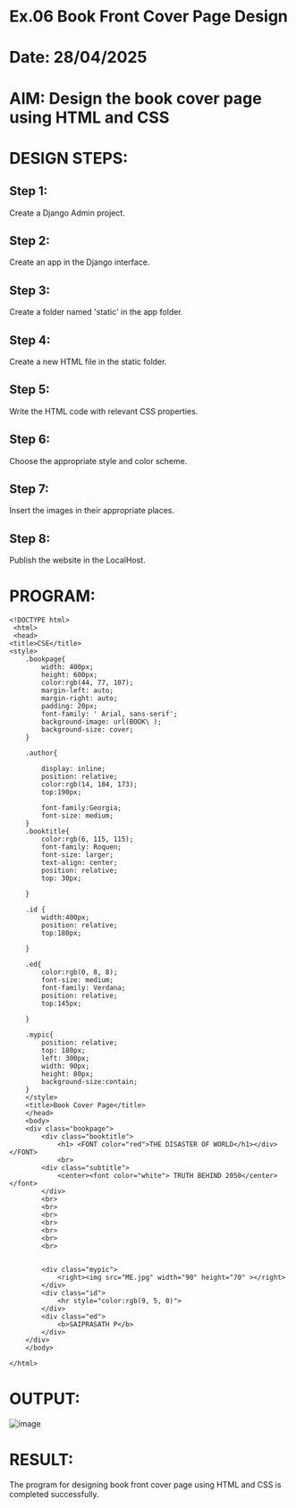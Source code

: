 # Ex.06 Book Front Cover Page Design
# Date: 28/04/2025
# AIM: Design the  book cover page using HTML and CSS

# DESIGN STEPS:
## Step 1:
Create a Django Admin project.

## Step 2:
Create an app in the Django interface.

## Step 3:
Create a folder named 'static' in the app folder.

## Step 4:
Create a new HTML file in the static folder.

## Step 5:
Write the HTML code with relevant CSS properties.

## Step 6:
Choose the appropriate style and color scheme.

## Step 7:
Insert the images in their appropriate places.

## Step 8:
Publish the website in the LocalHost.

# PROGRAM:

    <!DOCTYPE html>
     <html>
     <head>
    <title>CSE</title>
    <style>
        .bookpage{
            width: 400px;
            height: 600px;
            color:rgb(44, 77, 107);
            margin-left: auto;
            margin-right: auto;
            padding: 20px;
            font-family: ' Arial, sans-serif';
            background-image: url(BOOK\ );
            background-size: cover;
        }
       
        .author{
        
            display: inline;
            position: relative;
            color:rgb(14, 184, 173);
            top:190px;
            
            font-family:Georgia;
            font-size: medium;
        }
        .booktitle{
            color:rgb(6, 115, 115);
            font-family: Roquen;
            font-size: larger;
            text-align: center;
            position: relative;
            top: 30px;
          
        }

        .id {
            width:400px;
            position: relative;
            top:180px;
            
        }
        
        .ed{
            color:rgb(0, 8, 8);
            font-size: medium;
            font-family: Verdana;
            position: relative;
            top:145px;
        
        }
        
        .mypic{
            position: relative;
            top: 180px;
            left: 300px;
            width: 90px;
            height: 80px;
            background-size:contain;
        }
        </style>
        <title>Book Cover Page</title>
        </head>
        <body>
        <div class="bookpage">
            <div class="booktitle">
                <h1> <FONT color="red">THE DISASTER OF WORLD</h1></div></FONT>
                <br>
            <div class="subtitle">
                <center><font color="white"> TRUTH BEHIND 2050</center></font>
            </div>
            <br>
            <br>
            <br>
            <br>
            <br>
            <br>
            <br>
           
        
            <div class="mypic">
                <right><img src="ME.jpg" width="90" height="70" ></right>
            </div>
            <div class="id">
                <hr style="color:rgb(9, 5, 0)">
            </div>
            <div class="ed">
                <b>SAIPRASATH P</b>
            </div>
        </div>
        </body>
        
    </html>



# OUTPUT:

![image](https://github.com/user-attachments/assets/855c2d07-64d0-4fec-9500-9a024bc431b1)


# RESULT:
The program for designing book front cover page using HTML and CSS is completed successfully.
